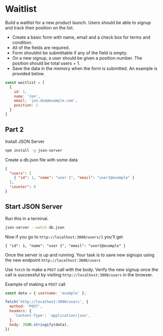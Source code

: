 # Waitlist

Build a waitlist for a new product launch. Users should be able to signup and track their position on the list. 

- Create a basic form with name, email and a check box for terms and condition.
- All of the fields are required. 
- Form shouldnt be submittable if any of the field is empty.
- On a new signup, a user should be given a position number. The position should be total users + 1.
- Save the data in the memory when the form is submitted. An example is provided below.

```js
const waitlist = [
  {
    id: 1,
    name: 'Jon',
    email: 'jon.doe@example.com',
    position: 1
  }
]
```

## Part 2

Install JSON Server

```bash
npm install -g json-server

```

Create a db.json file with some data

```json
{
  "users": [
    { "id": 1, "name": "user 1", "email": "user1@example" }
  ],
  "counter": 0
}
```

## Start JSON Server

Run this in a terminal.

```bash
json-server --watch db.json

```

Now if you go to `http://localhost:3000/users/1` you'll get

```
{ "id": 1, "name": "user 1", "email": "user1@example" }
```

Once the server is up and running. Your task is to save new signups using the new endpoint `http://localhost:3000/users`

Use `fetch` to make a `POST` call with the body. Verify the new signup once the call is successful by visiting `http://localhost:3000/users` in the browser.

Example of making a `POST` call

```js
const data = { username: 'example' };

fetch('http://localhost:3000/users', {
  method: 'POST', 
  headers: {
    'Content-Type': 'application/json',
  },
  body: JSON.stringify(data),
})

```
